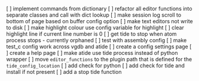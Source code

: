 [ ] implement commands from dictionary
[ ] refactor all editor functions into separate classes and call with dict lookup
[ ] make session log scroll to bottom of page based on buffer config option
[ ] make text editors not write to disk
[ ] make highlight colour use config variable for highlight
[ ] clear highlight line if current line number is 0
[ ] get tide to stop when atom process stops - currently orphaned
[ ] test with assembly config
[ ] make test_c config work across vgdb and atide
[ ] create a config settings page
[ ] create a help page
[ ] make atide use tide process instead of python wrapper
[ ] move `editor_functions` to the plugin path that is defined for the `tide_config_location`
[ ] add check for python
[ ] add check for tide and install if not present
[ ] add a stop tide function
